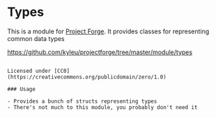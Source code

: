 # Types

This is a module for [Project Forge](https://projectforge.dev). It provides classes for representing common data types

https://github.com/kyleu/projectforge/tree/master/module/types

~~~~### License

Licensed under [CC0](https://creativecommons.org/publicdomain/zero/1.0)

### Usage

- Provides a bunch of structs representing types
- There's not much to this module, you probably don't need it
